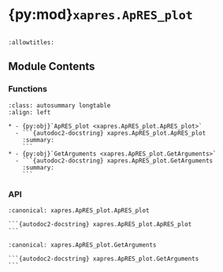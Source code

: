 # {py:mod}`xapres.ApRES_plot`

```{py:module} xapres.ApRES_plot
```

```{autodoc2-docstring} xapres.ApRES_plot
:allowtitles:
```

## Module Contents

### Functions

````{list-table}
:class: autosummary longtable
:align: left

* - {py:obj}`ApRES_plot <xapres.ApRES_plot.ApRES_plot>`
  - ```{autodoc2-docstring} xapres.ApRES_plot.ApRES_plot
    :summary:
    ```
* - {py:obj}`GetArguments <xapres.ApRES_plot.GetArguments>`
  - ```{autodoc2-docstring} xapres.ApRES_plot.GetArguments
    :summary:
    ```
````

### API

````{py:function} ApRES_plot(*arg)
:canonical: xapres.ApRES_plot.ApRES_plot

```{autodoc2-docstring} xapres.ApRES_plot.ApRES_plot
```
````

````{py:function} GetArguments(arg)
:canonical: xapres.ApRES_plot.GetArguments

```{autodoc2-docstring} xapres.ApRES_plot.GetArguments
```
````
